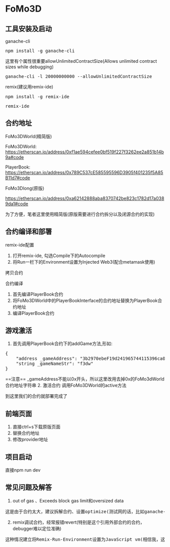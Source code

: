 
# FoMo3D

## 工具安装及启动
ganache-cli
<pre>
npm install -g ganache-cli
</pre>
这里有个属性很重要allowUnlimitedContractSize(Allows unlimited contract sizes while debugging)
<pre>
ganache-cli -l 20000000000 --allowUnlimitedContractSize
</pre>

remix(建议用remix-ide)
<pre>
npm install -g remix-ide
</pre>
<pre>
remix-ide
</pre>

## 合约地址
FoMo3DWorld(精简版)

FoMo3DWorld:
https://etherscan.io/address/0xf1ae594cefee0bf519f227f3262ee2a851b14b9a#code

PlayerBook:
https://etherscan.io/address/0x789C537cE585595596D3905f401235f5A85B11d7#code

FoMo3Dlong(原版)

https://etherscan.io/address/0xa62142888aba8370742be823c1782d17a0389da1#code

为了方便，笔者这里使用精简版(原版需要进行合约拆分以及闭源合约的实现)

## 合约编译和部署
remix-ide配置
1. 打开remix-ide, 勾选Compile下的Autocompile
2. 将Run一栏下的Environment设置为Injected Web3(配合metamask使用)

拷贝合约

合约编译
1. 首先编译PlayerBook合约
2. 将FoMo3DWorld中的PlayerBookInterface的合约地址替换为PlayerBook合约地址
3. 编译PlayerBook合约

## 游戏激活
1. 首先调用PlayerBook合约下的addGame方法,形如:
<pre>
{
	"address _gameAddress": "3b2970ebeF19d241965744115396ca01EeA811da",
	"string _gameNameStr": "f3dw"
}
</pre>
==注意== _gameAddress不能以0x开头，所以这里改用去掉0x的FoMo3dWorld合约地址字符串
2. 激活合约
调用FoMo3DWorld的active方法

到这里我们的合约就部署完成了

## 前端页面
1. 直接ctrl+s下载原版页面
2. 替换合约地址
3. 修改provider地址

## 项目启动
直接npm run dev

## 常见问题及解答
1. out of gas 、Exceeds block gas limit和oversized data
<pre>
这是由于合约太大，建议拆解合约、设置optimize(测试网的话，比如ganache-cli 可以设置allowUnlimitedContractSize属性)
</pre>
2. remix调试合约，经常报错revert(特别是这个引用外部合约的合约，debugger难以定位准确)
<pre>
这种情况建立将Remix-Run-Environment设置为JavaScript vm(相信我，这绝对是个调试神器)
</pre>

